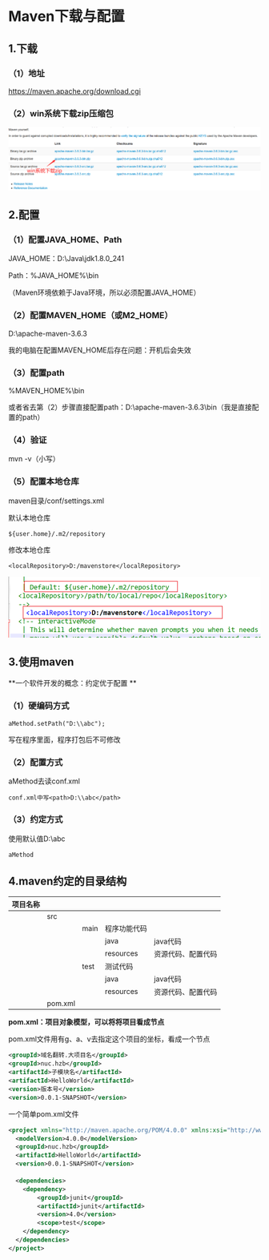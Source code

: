 

# Maven下载与配置

## 1.下载

### （1）地址

https://maven.apache.org/download.cgi

### （2）win系统下载zip压缩包

![](../images/下载.png)

## 2.配置

### （1）配置JAVA_HOME、Path

JAVA_HOME：D:\Java\jdk1.8.0_241

Path：%JAVA_HOME%\bin	

（Maven环境依赖于Java环境，所以必须配置JAVA_HOME）

### （2）配置MAVEN_HOME（或M2_HOME）

D:\apache-maven-3.6.3

我的电脑在配置MAVEN_HOME后存在问题：开机后会失效

### （3）配置path

%MAVEN_HOME%\bin	

或者省去第（2）步骤直接配置path：D:\apache-maven-3.6.3\bin（我是直接配置的path）

### （4）验证

mvn -v（小写）

### （5）配置本地仓库

maven目录/conf/settings.xml

默认本地仓库 

```
${user.home}/.m2/repository
```

修改本地仓库

```
<localRepository>D:/mavenstore</localRepository>
```

![](../images/配置本地仓库.png)

## 3.使用maven

**一个软件开发的概念：约定优于配置 **

### （1）硬编码方式

```
aMethod.setPath("D:\\abc");
```

写在程序里面，程序打包后不可修改

### （2）配置方式

aMethod去读conf.xml

```
conf.xml中写<path>D:\\abc</path>
```

### （3）约定方式

使用默认值D:\\abc

```
aMethod
```

## 4.maven约定的目录结构

| 项目名称 |         |      |              |                    |
| -------- | ------- | ---- | ------------ | ------------------ |
|          | src     |      |              |                    |
|          |         | main | 程序功能代码 |                    |
|          |         |      | java         | java代码           |
|          |         |      | resources    | 资源代码、配置代码 |
|          |         | test | 测试代码     |                    |
|          |         |      | java         | java代码           |
|          |         |      | resources    | 资源代码、配置代码 |
|          | pom.xml |      |              |                    |

**pom.xml：项目对象模型，可以将将项目看成节点**

pom.xml文件用有g、a、v去指定这个项目的坐标，看成一个节点

```xml
<groupId>域名翻转.大项目名</groupId>
<groupId>nuc.hzb</groupId>
<artifactId>子模块名</artifactId>
<artifactId>HelloWorld</artifactId>
<version>版本号</version>
<version>0.0.1-SNAPSHOT</version>
```

一个简单pom.xml文件

```xml
<project xmlns="http://maven.apache.org/POM/4.0.0" xmlns:xsi="http://www.w3.org/2001/XMLSchema-instance" xsi:schemaLocation="http://maven.apache.org/POM/4.0.0 https://maven.apache.org/xsd/maven-4.0.0.xsd">
  <modelVersion>4.0.0</modelVersion>
  <groupId>nuc.hzb</groupId>
  <artifactId>HelloWorld</artifactId>
  <version>0.0.1-SNAPSHOT</version>
   
  <dependencies>
  	<dependency>
  		<groupId>junit</groupId>
  		<artifactId>junit</artifactId>
  		<version>4.0</version>
  		<scope>test</scope>
  	</dependency>	
  </dependencies> 
</project>
```

